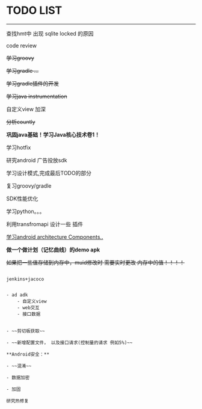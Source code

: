 # TODO LIST
---
查找hmt中 出现 sqlite locked 的原因


code review

~~学习groovy~~

~~学习gradle ...~~

~~学习gradle插件的开发~~

~~学习java instrumentation~~

自定义view 加深

~~分析countly~~

**巩固java基础！学习Java核心技术卷1！**

学习hotfix

研究android 广告投放sdk

学习设计模式,完成最后TODO的部分

复习groovy/gradle

SDK性能优化

学习python。。。

利用transfromapi 设计一些 插件

[学习android architecture Components..](https://developer.android.com/topic/libraries/architecture/index.html)

**做一个做计划（记忆曲线）的demo apk**

~~如果把一些值存储到内存中，muid修改时 需要实时更改 内存中的值！！！！~~

~~~测试一下 当数据库 不关闭时  CPU 占用会不会 增加。。~~~~

jenkins+jacoco


- ad adk
	- 自定义view
	- web交互
	- 接口数据


- ~~剪切板获取~~

- ~~新增配置文件， 以及接口请求(控制量的请求 例如5%)~~

**Android安全：**

- ~~混淆~~

- 数据加密

- 加固

研究热修复
